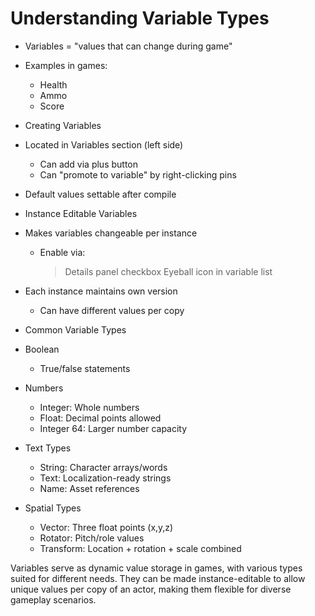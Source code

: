 # Understanding Variable Types

* Variables = "values that can change during game"
 * Examples in games:
   - Health
   - Ammo
   - Score

* Creating Variables
 * Located in Variables section (left side)
   - Can add via plus button
   - Can "promote to variable" by right-clicking pins
 * Default values settable after compile

* Instance Editable Variables
 * Makes variables changeable per instance
   - Enable via:
     > Details panel checkbox
     > Eyeball icon in variable list
 * Each instance maintains own version
   - Can have different values per copy

* Common Variable Types
 * Boolean
   - True/false statements
 * Numbers
   - Integer: Whole numbers
   - Float: Decimal points allowed
   - Integer 64: Larger number capacity
 * Text Types
   - String: Character arrays/words
   - Text: Localization-ready strings
   - Name: Asset references
 * Spatial Types
   - Vector: Three float points (x,y,z)
   - Rotator: Pitch/role values
   - Transform: Location + rotation + scale combined

Variables serve as dynamic value storage in games, with various types suited for different needs. They can be made instance-editable to allow unique values per copy of an actor, making them flexible for diverse gameplay scenarios.

